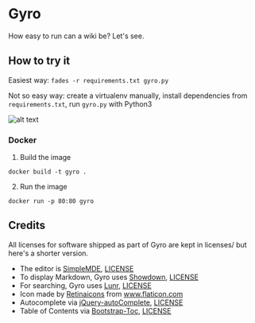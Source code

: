 # Gyro
How easy to run can a wiki be? Let's see.


## How to try it

Easiest way: `fades -r requirements.txt gyro.py`

Not so easy way: create a virtualenv manually, install dependencies from `requirements.txt`, run `gyro.py` with Python3

![alt text](http://ralsina.me/images/gyro-1.png)

### Docker

1. Build the image

  ```
  docker build -t gyro .
  ```
  
2. Run the image

  ```
  docker run -p 80:80 gyro
  ```

## Credits

All licenses for software shipped as part of Gyro are kept in licenses/ but here's a shorter version.

* The editor is [SimpleMDE](https://github.com/sparksuite/simplemde-markdown-editor), [LICENSE](https://github.com/sparksuite/simplemde-markdown-editor/blob/master/LICENSE)
* To display Markdown, Gyro uses [Showdown](https://github.com/showdownjs/showdown), [LICENSE](https://github.com/showdownjs/showdown/blob/master/license.txt)
* For searching, Gyro uses [Lunr](https://lunrjs.com), [LICENSE](https://github.com/olivernn/lunr.js/blob/master/LICENSE)
* Icon made by [Retinaicons](http://www.flaticon.com/authors/retinaicons) from www.flaticon.com
* Autocomplete via [jQuery-autoComplete](https://github.com/Pixabay/jQuery-autoComplete), [LICENSE](http://www.opensource.org/licenses/mit-license.php)
* Table of Contents via [Bootstrap-Toc](https://github.com/afeld/bootstrap-toc), [LICENSE](https://github.com/afeld/bootstrap-toc/blob/gh-pages/LICENSE.md)

